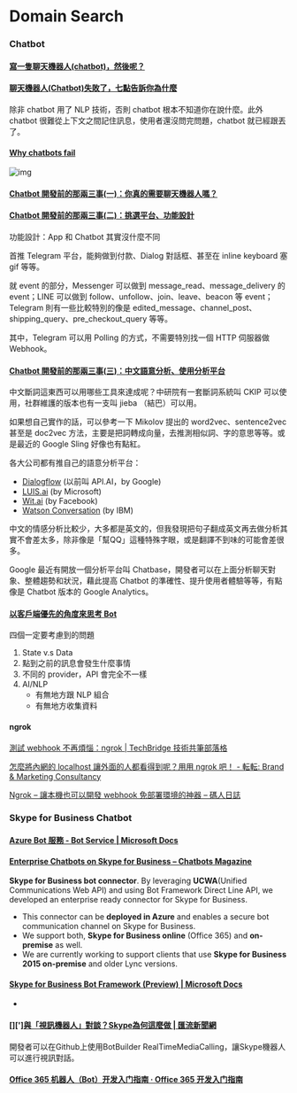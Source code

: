 # Domain Search

### Chatbot

#### [寫一隻聊天機器人(chatbot)，然後呢？](https://noob.tw/chatbot-and-then/)

#### [聊天機器人(Chatbot)失敗了，七點告訴你為什麼](https://noob.tw/chatbot-fail/)

除非 chatbot 用了 NLP 技術，否則 chatbot 根本不知道你在說什麼。此外 chatbot 很難從上下文之間記住訊息，使用者還沒問完問題，chatbot 就已經跟丟了。

#### [Why chatbots fail](https://chatbot.fail)

![img](https://static1.squarespace.com/static/58c58ddfb3db2b34dd08832e/t/58c96e5d1b10e3a1c3c73d42/1489596011039/?format=750w)

#### [Chatbot 開發前的那兩三事(一)：你真的需要聊天機器人嗎？](https://noob.tw/chatbot-introduce-1/)

#### [Chatbot 開發前的那兩三事(二)：挑選平台、功能設計](https://noob.tw/chatbot-introduce-2/)

功能設計：App 和 Chatbot 其實沒什麼不同

首推 Telegram 平台，能夠做到付款、Dialog 對話框、甚至在 inline keyboard 塞 gif 等等。

就 event 的部分，Messenger 可以做到 message_read、message_delivery 的 event；LINE 可以做到 follow、unfollow、join、leave、beacon 等 event；Telegram 則有一些比較特別的像是 edited_message、channel_post、shipping_query、pre_checkout_query 等等。

其中，Telegram 可以用 Polling 的方式，不需要特別找一個 HTTP 伺服器做 Webhook。

#### [Chatbot 開發前的那兩三事(三)：中文語意分析、使用分析平台](https://noob.tw/chatbot-introduce-3/)

中文斷詞這東西可以用哪些工具來達成呢？中研院有一套斷詞系統叫 CKIP 可以使用，社群維護的版本也有一支叫 jieba （結巴）可以用。

如果想自己實作的話，可以參考一下 Mikolov 提出的 word2vec、sentence2vec 甚至是 doc2vec 方法，主要是把詞轉成向量，去推測相似詞、字的意思等等。或是最近的 Google Sling 好像也有點紅。

各大公司都有推自己的語意分析平台：

- [Dialogflow](https://dialogflow.com/) (以前叫 API.AI，by Google)
- [LUIS.ai](https://www.luis.ai/home) (by Microsoft)
- [Wit.ai](https://wit.ai/) (by Facebook)
- [Watson Conversation](https://www.ibm.com/watson/services/conversation/) (by IBM)

中文的情感分析比較少，大多都是英文的，但我發現把句子翻成英文再去做分析其實不會差太多，除非像是「幫QQ」這種特殊字眼，或是翻譯不到味的可能會差很多。

Google 最近有開放一個分析平台叫 Chatbase，開發者可以在上面分析聊天對象、整體趨勢和狀況，藉此提高 Chatbot 的準確性、提升使用者體驗等等，有點像是 Chatbot 版本的 Google Analytics。

#### [以客戶端優先的角度來思考 Bot](https://hackmd.io/c/mopcon-2017/https%3A%2F%2Fhackmd.io%2FGwRgzAnAJgxg7CAtDMAjATIgLFgHEgQxADMpFUSBWMEYABhlSmCA)

四個一定要考慮到的問題

1. State v.s Data
2. 點到之前的訊息會發生什麼事情
3. 不同的 provider，API 會完全不一樣
4. AI/NLP
   - 有無地方跟 NLP 組合
   - 有無地方收集資料

#### ngrok

[測試 webhook 不再煩惱：ngrok | TechBridge 技術共筆部落格](https://blog.techbridge.cc/2018/05/24/ngrok/)

[怎麼將內網的 localhost 讓外面的人都看得到呢？用用 ngrok 吧！ - 転転: Brand & Marketing Consultancy](https://tenten.co/blog/how-to-use-ngrok-to-connect-your-localhost/)

[Ngrok – 讓本機也可以開發 webhook 免部署環境的神器 – 碼人日誌](https://coder.tw/?p=7211)

### Skype for Business Chatbot

#### [Azure Bot 服務 - Bot Service | Microsoft Docs](https://docs.microsoft.com/zh-tw/azure/bot-service/?view=azure-bot-service-4.0)

#### [Enterprise Chatbots on Skype for Business – Chatbots Magazine](https://chatbotsmagazine.com/enterprise-chatbots-on-skype-for-business-af635f346f5c)

**Skype for Business bot connector**. By leveraging **UCWA**(Unified Communications Web API) and using Bot Framework Direct Line API, we developed an enterprise ready connector for Skype for Business.

- This connector can be **deployed in Azure** and enables a secure bot communication channel on Skype for Business.
- We support both, **Skype for Business online** (Office 365) and **on-premise** as well.
- We are currently working to support clients that use **Skype for Business 2015 on-premise** and older Lync versions.

#### [Skype for Business Bot Framework (Preview) | Microsoft Docs](https://docs.microsoft.com/en-us/skype-sdk/skype-for-business-bot-framework/docs/overview#create-a-skype-for-business-bot)

- 

#### []['][與「視訊機器人」對談？Skype為何這麼做 | 匯流新聞網](https://cnews.com.tw/與「視訊機器人」對談？skype為何這麼做/)

開發者可以在Github上使用BotBuilder RealTimeMediaCalling，讓Skype機器人可以進行視訊對話。

#### [Office 365 机器人（Bot）开发入门指南 · Office 365 开发入门指南](https://chenxizhang.gitbooks.io/office365devguide/content/docs/botframeworkguide.html)

